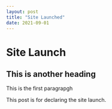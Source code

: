 ```yaml
---
layout: post
title: "Site Launched"
date: 2021-09-01
---
```

<h1>Site Launch</h1>
<h2>This is another heading</h2>
<p>This is the first paragrapgh</p>
<p>This post is for declaring the site launch.</p>

